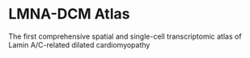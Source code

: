 # LMNA-DCM Atlas

The first comprehensive spatial and single-cell transcriptomic atlas of Lamin A/C-related dilated cardiomyopathy